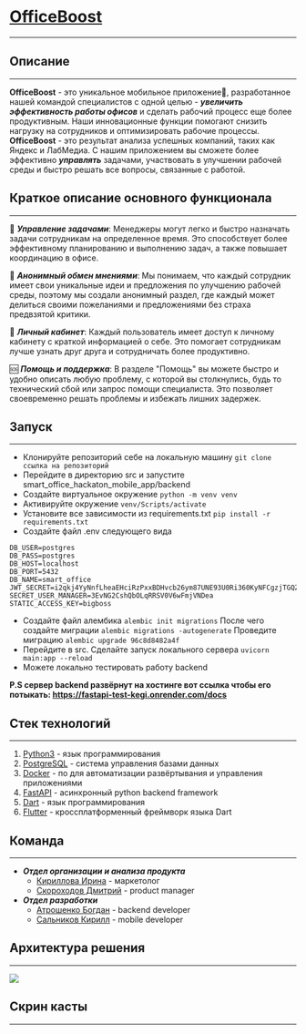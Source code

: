 # <a href='https://github.com/Raisin228/smart_office_hackathon_mobile_app'>OfficeBoost</a>

---

## Описание

---

**OfficeBoost** - это уникальное мобильное приложение📱, разработанное нашей командой специалистов с одной целью -
***увеличить эффективность работы офисов*** и сделать рабочий процесс еще более продуктивным. Наши инновационные функции
помогают снизить нагрузку на сотрудников и оптимизировать рабочие процессы. **OfficeBoost** - это результат анализа 
успешных компаний, таких как Яндекс и ЛабМедиа. С нашим приложением вы сможете более эффективно ***управлять*** задачами, 
участвовать в улучшении рабочей среды и быстро решать все вопросы, связанные с работой.

## Краткое описание основного функционала

---

🚀 ***Управление задачами***: Менеджеры могут легко и быстро назначать задачи сотрудникам на определенное время. Это
способствует более эффективному планированию и выполнению задач, а также повышает координацию в офисе.

📢 ***Анонимный обмен мнениями***: Мы понимаем, что каждый сотрудник имеет свои уникальные идеи и предложения по улучшению
рабочей среды, поэтому мы создали анонимный раздел, где каждый может делиться своими пожеланиями и предложениями без
страха предвзятой критики.

👤 ***Личный кабинет***: Каждый пользователь имеет доступ к личному кабинету с краткой информацией о себе. Это помогает
сотрудникам лучше узнать друг друга и сотрудничать более продуктивно.

🆘 ***Помощь и поддержка***: В разделе "Помощь" вы можете быстро и удобно описать любую проблему, с которой вы столкнулись,
будь то технический сбой или запрос помощи специалиста. Это позволяет своевременно решать проблемы и избежать лишних
задержек.

## Запуск 

---

* Клонируйте репозиторий себе на локальную машину `git clone ссылка на репозиторий`
* Перейдите в директорию src и запустите smart_office_hackaton_mobile_app/backend 
* Создайте виртуальное окружение `python -m venv venv`
* Активируйте окружение `venv/Scripts/activate`
* Установите все зависимости из requirements.txt `pip install -r requirements.txt`
* Создайте файл .env следующего вида 
```
DB_USER=postgres
DB_PASS=postgres
DB_HOST=localhost
DB_PORT=5432
DB_NAME=smart_office
JWT_SECRET=i2qkj4YyNnfLheaEHciRzPxxBDHvcb26ym87UNE93U0Ri360KyNFCgzjTGQZg2o3yttYZec5dRgDjXikzix5oT4kwmNE1jUsnb6M
SECRET_USER_MANAGER=3EvNG2CshQbOLqRRSV0V6wFmjVNDea
STATIC_ACCESS_KEY=bigboss 
```
* Создайте файл алембика `alembic init migrations` После чего создайте миграции `alembic migrations -autogenerate`
Проведите миграцию `alembic upgrade 96c8d8482a4f`
* Перейдите в src. Сделайте запуск локального сервера `uvicorn main:app --reload`
* Можете локально тестировать работу backend

**P.S сервер backend развёрнут на хостинге вот ссылка чтобы его потыкать: https://fastapi-test-kegi.onrender.com/docs**

## Стек технологий

---

1. [Python3](https://www.python.org/) - язык программирования
2. [PostgreSQL](https://www.postgresql.org/) - система управления базами данных
3. [Docker](https://www.docker.com/) - по для автоматизации развёртывания и управления приложениями
4. [FastAPI](https://fastapi.tiangolo.com/) - асинхронный python backend framework
5. [Dart](https://dart.dev/) - язык программирования
6. [Flutter](https://flutter.dev/) - кроссплатформенный фреймворк языка Dart

## Команда

---

* ***Отдел организации и анализа продукта***
  - [Кириллова Ирина](https://vk.com/keislend) - маркетолог
  - [Скороходов Дмитрий](https://vk.com/dima_sk13) - product manager
* ***Отдел разработки***
  - [Атрошенко Богдан](https://vk.com/bog_at_04) - backend developer
  - [Сальников Кирилл](https://vk.com/k.salnikov2020) - mobile developer

## Архитектура решения

---

<img src="https://github.com/Raisin228/smart_office_hackathon_mobile_app/blob/main/images/solution_architecture.png">

## Скрин касты

---

<img src="">

